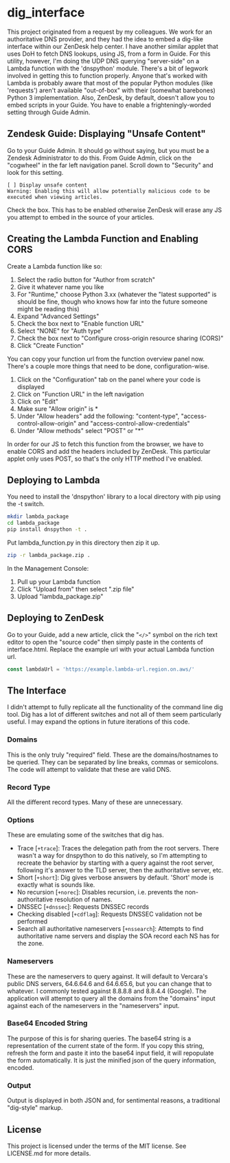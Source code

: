 dig_interface
======================

This project originated from a request by my colleagues. We work for an authoritative DNS provider, and they had the idea to embed a dig-like interface within our ZenDesk help center. I have another similar applet that uses DoH to fetch DNS lookups, using JS, from a form in Guide. For this utility, however, I'm doing the UDP DNS querying "server-side" on a Lambda function with the 'dnspython' module. There's a bit of legwork involved in getting this to function properly. Anyone that's worked with Lambda is probably aware that most of the popular Python modules (like 'requests') aren't available "out-of-box" with their (somewhat barebones) Python 3 implementation. Also, ZenDesk, by default, doesn't allow you to embed scripts in your Guide. You have to enable a frighteningly-worded setting through Guide Admin.

## Zendesk Guide: Displaying "Unsafe Content"

Go to your Guide Admin. It should go without saying, but you must be a Zendesk Administrator to do this. From Guide Admin, click on the "cogwheel" in the far left navigation panel. Scroll down to "Security" and look for this setting.

```
[ ] Display unsafe content
Warning: Enabling this will allow potentially malicious code to be executed when viewing articles.
```

Check the box. This has to be enabled otherwise ZenDesk will erase any JS you attempt to embed in the source of your articles.

## Creating the Lambda Function and Enabling CORS

Create a Lambda function like so:

1. Select the radio button for "Author from scratch"
2. Give it whatever name you like
3. For "Runtime," choose Python 3.xx (whatever the "latest supported" is should be fine, though who knows how far into the future someone might be reading this)
4. Expand "Advanced Settings"
5. Check the box next to "Enable function URL"
6. Select "NONE" for "Auth type"
7. Check the box next to "Configure cross-origin resource sharing (CORS)"
8. Click "Create Function"

You can copy your function url from the function overview panel now. There's a couple more things that need to be done, configuration-wise.

1. Click on the "Configuration" tab on the panel where your code is displayed
2. Click on "Function URL" in the left navigation
3. Click on "Edit"
4. Make sure "Allow origin" is *
5. Under "Allow headers" add the following: "content-type", "access-control-allow-origin" and "access-control-allow-credentials"
6. Under "Allow methods" select "POST" or "*"

In order for our JS to fetch this function from the browser, we have to enable CORS and add the headers included by ZenDesk. This particular applet only uses POST, so that's the only HTTP method I've enabled.

## Deploying to Lambda

You need to install the 'dnspython' library to a local directory with pip using the -t switch.

```bash
mkdir lambda_package
cd lambda_package
pip install dnspython -t .
```

Put lambda_function.py in this directory then zip it up.

```bash
zip -r lambda_package.zip .
```

In the Management Console:

1. Pull up your Lambda function
2. Click "Upload from" then select ".zip file"
3. Upload "lambda_package.zip"

## Deploying to ZenDesk

Go to your Guide, add a new article, click the "`</>`" symbol on the rich text editor to open the "source code" then simply paste in the contents of interface.html. Replace the example url with your actual Lambda function url.

```javascript
const lambdaUrl = 'https://example.lambda-url.region.on.aws/'
```

## The Interface

I didn't attempt to fully replicate all the functionality of the command line dig tool. Dig has a lot of different switches and not all of them seem particularly useful. I may expand the options in future iterations of this code.

### Domains

This is the only truly "required" field. These are the domains/hostnames to be queried. They can be separated by line breaks, commas or semicolons. The code will attempt to validate that these are valid DNS.

### Record Type

All the different record types. Many of these are unnecessary. 

### Options

These are emulating some of the switches that dig has.

* Trace [`+trace`]: Traces the delegation path from the root servers. There wasn't a way for dnspython to do this natively, so I'm attempting to recreate the behavior by starting with a query against the root server, following it's answer to the TLD server, then the authoritative server, etc.
* Short [`+short`]: Dig gives verbose answers by default. 'Short' mode is exactly what is sounds like.
* No recursion [`+norec`]: Disables recursion, i.e. prevents the non-authoritative resolution of names.
* DNSSEC [`+dnssec`]: Requests DNSSEC records
* Checking disabled [`+cdflag`]: Requests DNSSEC validation not be performed
* Search all authoritative nameservers [`+nssearch`]: Attempts to find authoritative name servers and display the SOA record each NS has for the zone.

### Nameservers

These are the nameservers to query against. It will default to Vercara's public DNS servers, 64.6.64.6 and 64.6.65.6, but you can change that to whatever. I commonly tested against 8.8.8.8 and 8.8.4.4 (Google). The application will attempt to query all the domains from the "domains" input against each of the nameservers in the "nameservers" input.

### Base64 Encoded String

The purpose of this is for sharing queries. The base64 string is a representation of the current state of the form. If you copy this string, refresh the form and paste it into the base64 input field, it will repopulate the form automatically. It is just the minified json of the query information, encoded.

### Output

Output is displayed in both JSON and, for sentimental reasons, a traditional "dig-style" markup.

## License

This project is licensed under the terms of the MIT license. See LICENSE.md for more details.